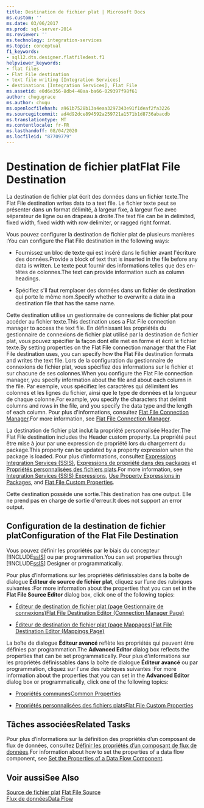 ```yaml
---
title: Destination de fichier plat | Microsoft Docs
ms.custom: ''
ms.date: 03/06/2017
ms.prod: sql-server-2014
ms.reviewer: ''
ms.technology: integration-services
ms.topic: conceptual
f1_keywords:
- sql12.dts.designer.flatfiledest.f1
helpviewer_keywords:
- flat files
- Flat File destination
- text file writing [Integration Services]
- destinations [Integration Services], Flat File
ms.assetid: e0d6e356-8db4-48aa-ba66-029397f98f61
author: chugugrace
ms.author: chugu
ms.openlocfilehash: a961b7528b13a4eaa3297343e91f1deaf2fa3226
ms.sourcegitcommit: ad4d92dce894592a259721a1571b1d8736abacdb
ms.translationtype: MT
ms.contentlocale: fr-FR
ms.lasthandoff: 08/04/2020
ms.locfileid: "87709779"
---
```

# <a name="flat-file-destination"></a><span data-ttu-id="61cae-102">Destination de fichier plat</span><span class="sxs-lookup"><span data-stu-id="61cae-102">Flat File Destination</span></span>
  <span data-ttu-id="61cae-103">La destination de fichier plat écrit des données dans un fichier texte.</span><span class="sxs-lookup"><span data-stu-id="61cae-103">The Flat File destination writes data to a text file.</span></span> <span data-ttu-id="61cae-104">Le fichier texte peut se présenter dans un format délimité, à largeur fixe, à largeur fixe avec séparateur de ligne ou en drapeau à droite.</span><span class="sxs-lookup"><span data-stu-id="61cae-104">The text file can be in delimited, fixed width, fixed width with row delimiter, or ragged right format.</span></span>  
  
 <span data-ttu-id="61cae-105">Vous pouvez configurer la destination de fichier plat de plusieurs manières :</span><span class="sxs-lookup"><span data-stu-id="61cae-105">You can configure the Flat File destination in the following ways:</span></span>  
  
-   <span data-ttu-id="61cae-106">Fournissez un bloc de texte qui est inséré dans le fichier avant l'écriture des données.</span><span class="sxs-lookup"><span data-stu-id="61cae-106">Provide a block of text that is inserted in the file before any data is written.</span></span> <span data-ttu-id="61cae-107">Le texte peut fournir des informations telles que des en-têtes de colonnes.</span><span class="sxs-lookup"><span data-stu-id="61cae-107">The text can provide information such as column headings.</span></span>  
  
-   <span data-ttu-id="61cae-108">Spécifiez s'il faut remplacer des données dans un fichier de destination qui porte le même nom.</span><span class="sxs-lookup"><span data-stu-id="61cae-108">Specify whether to overwrite a data in a destination file that has the same name.</span></span>  
  
 <span data-ttu-id="61cae-109">Cette destination utilise un gestionnaire de connexions de fichier plat pour accéder au fichier texte.</span><span class="sxs-lookup"><span data-stu-id="61cae-109">This destination uses a Flat File connection manager to access the text file.</span></span> <span data-ttu-id="61cae-110">En définissant les propriétés du gestionnaire de connexions de fichier plat utilisé par la destination de fichier plat, vous pouvez spécifier la façon dont elle met en forme et écrit le fichier texte.</span><span class="sxs-lookup"><span data-stu-id="61cae-110">By setting properties on the Flat File connection manager that the Flat File destination uses, you can specify how the Flat File destination formats and writes the text file.</span></span> <span data-ttu-id="61cae-111">Lors de la configuration du gestionnaire de connexions de fichier plat, vous spécifiez des informations sur le fichier et sur chacune de ses colonnes.</span><span class="sxs-lookup"><span data-stu-id="61cae-111">When you configure the Flat File connection manager, you specify information about the file and about each column in the file.</span></span> <span data-ttu-id="61cae-112">Par exemple, vous spécifiez les caractères qui délimitent les colonnes et les lignes du fichier, ainsi que le type de données et la longueur de chaque colonne.</span><span class="sxs-lookup"><span data-stu-id="61cae-112">For example, you specify the characters that delimit columns and rows in the file, and you specify the data type and the length of each column.</span></span> <span data-ttu-id="61cae-113">Pour plus d'informations, consultez [Flat File Connection Manager](../connection-manager/file-connection-manager.md).</span><span class="sxs-lookup"><span data-stu-id="61cae-113">For more information, see [Flat File Connection Manager](../connection-manager/file-connection-manager.md).</span></span>  
  
 <span data-ttu-id="61cae-114">La destination de fichier plat inclut la propriété personnalisée Header.</span><span class="sxs-lookup"><span data-stu-id="61cae-114">The Flat File destination includes the Header custom property.</span></span> <span data-ttu-id="61cae-115">La propriété peut être mise à jour par une expression de propriété lors du chargement du package.</span><span class="sxs-lookup"><span data-stu-id="61cae-115">This property can be updated by a property expression when the package is loaded.</span></span> <span data-ttu-id="61cae-116">Pour plus d’informations, consultez [Expressions Integration Services &#40;SSIS&#41;](../expressions/integration-services-ssis-expressions.md), [Expressions de propriété dans des packages](../expressions/use-property-expressions-in-packages.md) et [Propriétés personnalisées des fichiers plats](flat-file-custom-properties.md).</span><span class="sxs-lookup"><span data-stu-id="61cae-116">For more information, see [Integration Services &#40;SSIS&#41; Expressions](../expressions/integration-services-ssis-expressions.md), [Use Property Expressions in Packages](../expressions/use-property-expressions-in-packages.md), and [Flat File Custom Properties](flat-file-custom-properties.md).</span></span>  
  
 <span data-ttu-id="61cae-117">Cette destination possède une sortie.</span><span class="sxs-lookup"><span data-stu-id="61cae-117">This destination has one output.</span></span> <span data-ttu-id="61cae-118">Elle ne prend pas en charge de sortie d'erreur.</span><span class="sxs-lookup"><span data-stu-id="61cae-118">It does not support an error output.</span></span>  
  
## <a name="configuration-of-the-flat-file-destination"></a><span data-ttu-id="61cae-119">Configuration de la destination de fichier plat</span><span class="sxs-lookup"><span data-stu-id="61cae-119">Configuration of the Flat File Destination</span></span>  
 <span data-ttu-id="61cae-120">Vous pouvez définir les propriétés par le biais du concepteur [!INCLUDE[ssIS](../../includes/ssis-md.md)] ou par programmation.</span><span class="sxs-lookup"><span data-stu-id="61cae-120">You can set properties through [!INCLUDE[ssIS](../../includes/ssis-md.md)] Designer or programmatically.</span></span>  
  
 <span data-ttu-id="61cae-121">Pour plus d’informations sur les propriétés définissables dans la boîte de dialogue **Éditeur de source de fichier plat**, cliquez sur l’une des rubriques suivantes :</span><span class="sxs-lookup"><span data-stu-id="61cae-121">For more information about the properties that you can set in the **Flat File Source Editor** dialog box, click one of the following topics:</span></span>  
  
-   [<span data-ttu-id="61cae-122">Éditeur de destination de fichier plat &#40;page Gestionnaire de connexions&#41;</span><span class="sxs-lookup"><span data-stu-id="61cae-122">Flat File Destination Editor &#40;Connection Manager Page&#41;</span></span>](../flat-file-destination-editor-connection-manager-page.md)  
  
-   [<span data-ttu-id="61cae-123">Éditeur de destination de fichier plat &#40;page Mappages&#41;</span><span class="sxs-lookup"><span data-stu-id="61cae-123">Flat File Destination Editor &#40;Mappings Page&#41;</span></span>](../flat-file-destination-editor-mappings-page.md)  
  
 <span data-ttu-id="61cae-124">La boîte de dialogue **Éditeur avancé** reflète les propriétés qui peuvent être définies par programmation.</span><span class="sxs-lookup"><span data-stu-id="61cae-124">The **Advanced Editor** dialog box reflects the properties that can be set programmatically.</span></span> <span data-ttu-id="61cae-125">Pour plus d'informations sur les propriétés définissables dans la boîte de dialogue **Éditeur avancé** ou par programmation, cliquez sur l'une des rubriques suivantes :</span><span class="sxs-lookup"><span data-stu-id="61cae-125">For more information about the properties that you can set in the **Advanced Editor** dialog box or programmatically, click one of the following topics:</span></span>  
  
-   [<span data-ttu-id="61cae-126">Propriétés communes</span><span class="sxs-lookup"><span data-stu-id="61cae-126">Common Properties</span></span>](../common-properties.md)  
  
-   [<span data-ttu-id="61cae-127">Propriétés personnalisées des fichiers plats</span><span class="sxs-lookup"><span data-stu-id="61cae-127">Flat File Custom Properties</span></span>](flat-file-custom-properties.md)  
  
## <a name="related-tasks"></a><span data-ttu-id="61cae-128">Tâches associées</span><span class="sxs-lookup"><span data-stu-id="61cae-128">Related Tasks</span></span>  
 <span data-ttu-id="61cae-129">Pour plus d’informations sur la définition des propriétés d’un composant de flux de données, consultez [Définir les propriétés d’un composant de flux de données](set-the-properties-of-a-data-flow-component.md).</span><span class="sxs-lookup"><span data-stu-id="61cae-129">For information about how to set the properties of a data flow component, see [Set the Properties of a Data Flow Component](set-the-properties-of-a-data-flow-component.md).</span></span>  
  
## <a name="see-also"></a><span data-ttu-id="61cae-130">Voir aussi</span><span class="sxs-lookup"><span data-stu-id="61cae-130">See Also</span></span>  
 <span data-ttu-id="61cae-131">[Source de fichier plat](flat-file-source.md) </span><span class="sxs-lookup"><span data-stu-id="61cae-131">[Flat File Source](flat-file-source.md) </span></span>  
 [<span data-ttu-id="61cae-132">Flux de données</span><span class="sxs-lookup"><span data-stu-id="61cae-132">Data Flow</span></span>](data-flow.md)  
  
  
